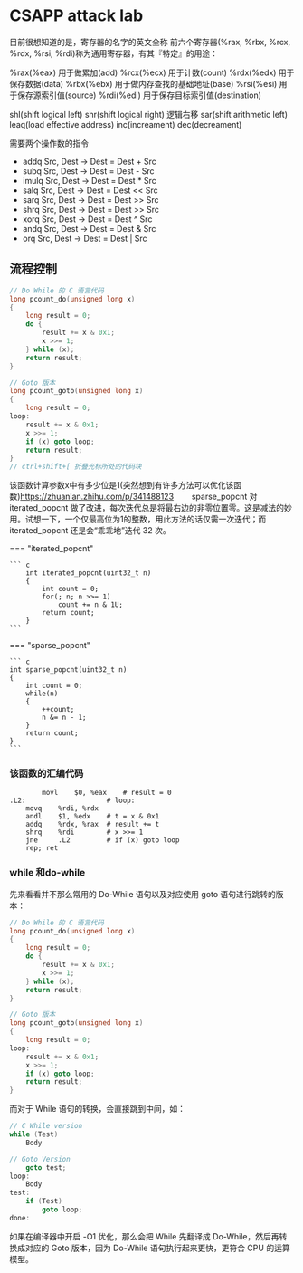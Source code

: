 # CSAPP attack lab
目前很想知道的是，寄存器的名字的英文全称
前六个寄存器(%rax, %rbx, %rcx, %rdx, %rsi, %rdi)称为通用寄存器，有其『特定』的用途：

%rax(%eax) 用于做累加(add)
%rcx(%ecx) 用于计数(count)
%rdx(%edx) 用于保存数据(data)
%rbx(%ebx) 用于做内存查找的基础地址(base)
%rsi(%esi) 用于保存源索引值(source)
%rdi(%edi) 用于保存目标索引值(destination)

shl(shift logical left)
shr(shift logical right)
逻辑右移
sar(shift arithmetic left)
leaq(load effective address)
inc(increament)
dec(decreament)

需要两个操作数的指令

+ addq Src, Dest -> Dest = Dest + Src
+ subq Src, Dest -> Dest = Dest - Src
+ imulq Src, Dest -> Dest = Dest * Src
+ salq Src, Dest -> Dest = Dest << Src
+ sarq Src, Dest -> Dest = Dest >> Src
+ shrq Src, Dest -> Dest = Dest >> Src
+ xorq Src, Dest -> Dest = Dest ^ Src
+ andq Src, Dest -> Dest = Dest & Src
+ orq Src, Dest -> Dest = Dest | Src

## 流程控制

``` c title="在小土刀的博客中复制来的"
// Do While 的 C 语言代码
long pcount_do(unsigned long x)
{
    long result = 0;
    do {
        result += x & 0x1;
        x >>= 1;
    } while (x);
    return result;
}

// Goto 版本
long pcount_goto(unsigned long x)
{
    long result = 0;
loop:
    result += x & 0x1;
    x >>= 1;
    if (x) goto loop;
    return result;
}
// ctrl+shift+[ 折叠光标所处的代码块
```

该函数计算参数x中有多少位是1(突然想到有许多方法可以优化该函数)<https://zhuanlan.zhihu.com/p/341488123>
　　sparse_popcnt 对 iterated_popcnt 做了改进，每次迭代总是将最右边的非零位置零。这是减法的妙用。试想一下，一个仅最高位为1的整数，用此方法的话仅需一次迭代；而 iterated_popcnt 还是会“乖乖地”迭代 32 次。


=== "iterated_popcnt"

    ``` c 
        int iterated_popcnt(uint32_t n)
        {
            int count = 0;
            for(; n; n >>= 1)
                count += n & 1U;
            return count;
        }
    ```

=== "sparse_popcnt"

    ``` c 
    int sparse_popcnt(uint32_t n)
    {
        int count = 0;
        while(n)
        {
            ++count;
            n &= n - 1;
        }
        return count;
    }
    ```
### 该函数的汇编代码
```  x86asm 
        movl    $0, %eax    # result = 0
.L2:                    # loop:
    movq    %rdi, %rdx
    andl    $1, %edx    # t = x & 0x1
    addq    %rdx, %rax  # result += t
    shrq    %rdi        # x >>= 1
    jne     .L2         # if (x) goto loop
    rep; ret
```

### while 和do-while
先来看看并不那么常用的 Do-While 语句以及对应使用 goto 语句进行跳转的版本：
``` c
// Do While 的 C 语言代码
long pcount_do(unsigned long x)
{
    long result = 0;
    do {
        result += x & 0x1;
        x >>= 1;
    } while (x);
    return result;
}

// Goto 版本
long pcount_goto(unsigned long x)
{
    long result = 0;
loop:
    result += x & 0x1;
    x >>= 1;
    if (x) goto loop;
    return result;
}
```

而对于 While 语句的转换，会直接跳到中间，如：
``` c
// C While version
while (Test)
	Body

// Goto Version
	goto test;
loop:
	Body
test:
	if (Test)
		goto loop;
done:
```
如果在编译器中开启 -O1 优化，那么会把 While 先翻译成 Do-While，然后再转换成对应的 Goto 版本，因为 Do-While 语句执行起来更快，更符合 CPU 的运算模型。



